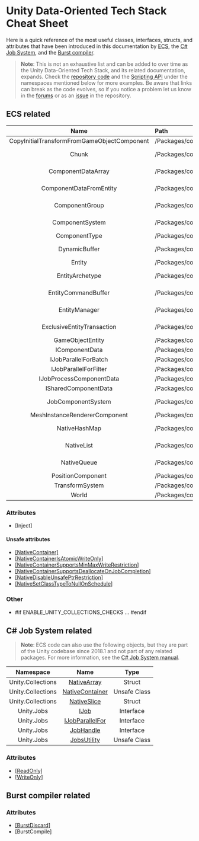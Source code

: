 # Unity Data-Oriented Tech Stack Cheat Sheet

Here is a quick reference of the most useful classes, interfaces, structs, and attributes that have been introduced in this documentation by [ECS](#ecs-related), the [C# Job System](#c-job-system-related), and the [Burst compiler](#burst-compiler-related). 

> **Note**: This is not an exhaustive list and can be added to over time as the Unity Data-Oriented Tech Stack, and its related documentation, expands. Check the [repository code](https://github.com/Unity-Technologies/EntityComponentSystemSamples) and the [Scripting API](https://docs.unity3d.com/ScriptReference/) under the namespaces mentioned below for more examples. Be aware that links can break as the code evolves, so if you notice a problem let us know in the [forums](http://www.unity3d.com/performance-by-default) or as an [issue](https://github.com/Unity-Technologies/EntityComponentSystemSamples/issues/new) in the repository.

## ECS related

| Name     | Path   | Type  |
| :-------------: |:-------------| :-----:|
| CopyInitialTransformFromGameObjectComponent | /Packages/com.unity.entities/Unity.Transforms.Hybrid/CopyInitialTransformFromGameObjectComponent.cs |     Class      |
| Chunk | /Packages/com.unity.entities/Unity.Entities/ArchetypeManager.cs | Unsafe Struct |
| ComponentDataArray | /Packages/com.unity.entities/Unity.Entities/Iterators/ComponentDataArray.cs | Unsafe Struct |
| ComponentDataFromEntity | /Packages/com.unity.entities/Unity.Entities/Iterators/ComponentDataFromEntity.cs | Unsafe Struct |
| ComponentGroup | /Packages/com.unity.entities/Unity.Entities/Iterators/ComponentGroup.cs | Unsafe Class |
| ComponentSystem | /Packages/com.unity.entities/Unity.Entities/ComponentSystem.cs | Abstract Class |
| ComponentType | /Packages/com.unity.entities/Unity.Entities/Types/ComponentType.cs | Struct |
| DynamicBuffer | /Packages/com.unity.entities/Unity.Entities/Iterators/DynamicBuffer.cs | Unsafe Struct |
| Entity | /Packages/com.unity.entities/Unity.Entities/EntityManager.cs | Struct |
| EntityArchetype | /Packages/com.unity.entities/Unity.Entities/EntityManager.cs | Unsafe Struct |
| EntityCommandBuffer | /Packages/com.unity.entities/Unity.Entities/EntityCommandBuffer.cs | Unsafe Struct |
| EntityManager | /Packages/com.unity.entities/Unity.Entities/EntityManager.cs | Unsafe Class |
| ExclusiveEntityTransaction | /Packages/com.unity.entities/Unity.Entities/ExclusiveEntityTransaction.cs | Unsafe Struct |
| GameObjectEntity | /Packages/com.unity.entities/Unity.Entities.Hybrid/GameObjectEntity.cs | Class |
| IComponentData | /Packages/com.unity.entities/Unity.Entities/IComponentData.cs | Interface |
| IJobParallelForBatch | /Packages/com.unity.jobs/Unity.Jobs/IJobParallelForBatch.cs) | Interface |
| IJobParallelForFilter | /Packages/com.unity.jobs/Unity.Jobs/IJobParallelForFilter.cs | Interface |
| IJobProcessComponentData | /Packages/com.unity.entities/Unity.Entities/IJobProcessComponentData.cs | Interface |
| ISharedComponentData | /Packages/com.unity.entities/Unity.Entities/IComponentData.cs | Interface |
| JobComponentSystem | /Packages/com.unity.entities/Unity.Entities/ComponentSystem.cs | Abstract Class |
| MeshInstanceRendererComponent | /Packages/com.unity.entities/Unity.Rendering.Hybrid/MeshInstanceRendererComponent.cs | Class |
| NativeHashMap | /Packages/com.unity.collections/Unity.Collections/NativeHashMap.cs | Unsafe Struct |
| NativeList | /Packages/com.unity.collections/Unity.Collections/NativeList.cs | Unsafe Struct |
| NativeQueue | /Packages/com.unity.collections/Unity.Collections/NativeQueue.cs | Unsafe Struct |
| PositionComponent | /Packages/com.unity.entities/Unity.Transforms/PositionComponent.cs | Class |
| TransformSystem | /Packages/com.unity.entities/Unity.Transforms/TransformSystem.cs | Class |
| World | /Packages/com.unity.entities/Unity.Entities/Injection/World.cs | Class |

### Attributes

* [Inject]

#### Unsafe attributes 

* [[NativeContainer]](https://docs.unity3d.com/ScriptReference/Unity.Collections.LowLevel.Unsafe.NativeContainerAttribute.html)
* [[NativeContainerIsAtomicWriteOnly]](https://docs.unity3d.com/ScriptReference/Unity.Collections.LowLevel.Unsafe.NativeContainerIsAtomicWriteOnlyAttribute.html) 
* [[NativeContainerSupportsMinMaxWriteRestriction]](https://docs.unity3d.com/ScriptReference/Unity.Collections.LowLevel.Unsafe.NativeContainerSupportsMinMaxWriteRestrictionAttribute.html) 
* [[NativeContainerSupportsDeallocateOnJobCompletion]](https://docs.unity3d.com/ScriptReference/Unity.Collections.LowLevel.Unsafe.NativeContainerSupportsDeallocateOnJobCompletionAttribute.html)
* [[NativeDisableUnsafePtrRestriction]](https://docs.unity3d.com/ScriptReference/Unity.Collections.LowLevel.Unsafe.NativeDisableUnsafePtrRestrictionAttribute.html)
* [[NativeSetClassTypeToNullOnSchedule]](https://docs.unity3d.com/ScriptReference/Unity.Collections.LowLevel.Unsafe.NativeSetClassTypeToNullOnScheduleAttribute.html)

### Other

* \#if ENABLE_UNITY_COLLECTIONS_CHECKS ... #endif

## C# Job System related

> **Note**: ECS code can also use the following objects, but they are part of the  Unity codebase since 2018.1 and not part of any related packages. For more information, see the [C# Job System manual](https://docs.unity3d.com/Manual/JobSystem.html).

| Namespace     | Name          | Type  |
| :-------------: |:-------------:| :-----:|
| Unity.Collections | [NativeArray](https://docs.unity3d.com/ScriptReference/Unity.Collections.NativeArray_1.html)  | Struct |
| Unity.Collections | [NativeContainer](https://docs.unity3d.com/ScriptReference/Unity.Collections.LowLevel.Unsafe.NativeContainerAttribute.html) | Unsafe Class |
| Unity.Collections | [NativeSlice](https://docs.unity3d.com/ScriptReference/Unity.Collections.NativeSlice_1.html) | Struct |
| Unity.Jobs | [IJob](https://docs.unity3d.com/ScriptReference/Unity.Jobs.IJob.html) | Interface |
| Unity.Jobs | [IJobParallelFor](https://docs.unity3d.com/ScriptReference/Unity.Jobs.IJobParallelFor.html) | Interface |
| Unity.Jobs | [JobHandle](https://docs.unity3d.com/ScriptReference/Unity.Jobs.JobHandle.html) | Interface |
| Unity.Jobs | [JobsUtility](https://docs.unity3d.com/ScriptReference/Unity.Jobs.LowLevel.Unsafe.JobsUtility.html) | Unsafe Class |

### Attributes

* [[ReadOnly]](https://docs.unity3d.com/ScriptReference/Unity.Collections.ReadOnlyAttribute.html)
* [[WriteOnly]](https://docs.unity3d.com/ScriptReference/Unity.Collections.WriteOnlyAttribute.html)

## Burst compiler related

### Attributes

* [[BurstDiscard]](https://docs.unity3d.com/ScriptReference/Unity.Burst.BurstDiscardAttribute.html)
* [BurstCompile]
